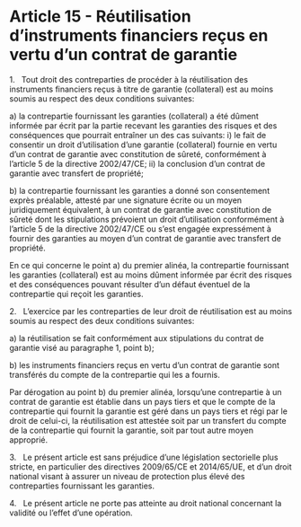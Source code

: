 # Article 15 - Réutilisation d’instruments financiers reçus en vertu d’un contrat de garantie


1.   Tout droit des contreparties de procéder à la réutilisation des instruments financiers reçus à titre de garantie (collateral) est au moins soumis au respect des deux conditions suivantes:

a) la contrepartie fournissant les garanties (collateral) a été dûment informée par écrit par la partie recevant les garanties des risques et des conséquences que pourrait entraîner un des cas suivants: i) le fait de consentir un droit d’utilisation d’une garantie (collateral) fournie en vertu d’un contrat de garantie avec constitution de sûreté, conformément à l’article 5 de la directive 2002/47/CE; ii) la conclusion d’un contrat de garantie avec transfert de propriété;

b) la contrepartie fournissant les garanties a donné son consentement exprès préalable, attesté par une signature écrite ou un moyen juridiquement équivalent, à un contrat de garantie avec constitution de sûreté dont les stipulations prévoient un droit d’utilisation conformément à l’article 5 de la directive 2002/47/CE ou s’est engagée expressément à fournir des garanties au moyen d’un contrat de garantie avec transfert de propriété.

En ce qui concerne le point a) du premier alinéa, la contrepartie fournissant les garanties (collateral) est au moins dûment informée par écrit des risques et des conséquences pouvant résulter d’un défaut éventuel de la contrepartie qui reçoit les garanties.

2.   L’exercice par les contreparties de leur droit de réutilisation est au moins soumis au respect des deux conditions suivantes:

a) la réutilisation se fait conformément aux stipulations du contrat de garantie visé au paragraphe 1, point b);

b) les instruments financiers reçus en vertu d’un contrat de garantie sont transférés du compte de la contrepartie qui les a fournis.

Par dérogation au point b) du premier alinéa, lorsqu’une contrepartie à un contrat de garantie est établie dans un pays tiers et que le compte de la contrepartie qui fournit la garantie est géré dans un pays tiers et régi par le droit de celui-ci, la réutilisation est attestée soit par un transfert du compte de la contrepartie qui fournit la garantie, soit par tout autre moyen approprié.

3.   Le présent article est sans préjudice d’une législation sectorielle plus stricte, en particulier des directives 2009/65/CE et 2014/65/UE, et d’un droit national visant à assurer un niveau de protection plus élevé des contreparties fournissant les garanties.

4.   Le présent article ne porte pas atteinte au droit national concernant la validité ou l’effet d’une opération.
